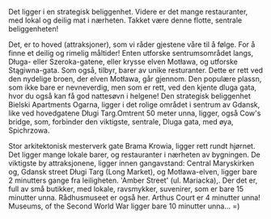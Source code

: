 Det ligger i en strategisk beliggenhet. Videre er det mange restauranter, med lokal og deilig mat i nærheten. Takket være denne flotte, sentrale beliggenheten!

Det, er to hoved (attraksjoner), som vi råder gjestene våre til å følge. For å finne et deilig og rimelig måltider!
Enten utforske sentrumsområdet langs, Długa- eller Szeroka-gatene, eller krysse elven Motława, og utforske Stągiwna-gata. Som også, tilbyr, barer av unike resturanter. Dette er rett ved den nydelige broen, der elven Motława, går gjennom. Den populære plassn, som ikke bare er nevneverdig, men som er rett, ved den kjente dluga gata, hvor du også kan få god nattesøvn i helgene!
Den strategisk beliggenhet Bielski Apartments Ogarna, ligger i det rolige området i sentrum av Gdansk, like ved hovedgatene Długi Targ.Omtrent 50 meter unna, ligger, også Cow's bridge, som, forbinder den viktigste, sentrale, Dluga gata, med øya, Spichrzowa.

Stor arkitektonisk mesterverk gate Brama Krowia, ligger rett rundt hjørnet.
Det ligger mange lokale barer, og restauranter i nærheten av bygningen. De viktigste by attraksjonene, ligger innen gangavstand: Central Maryskirken og, Gdansk street Długi Targ (Long Market), og Motława-elven, ligger bare 2 minutters gange fra leiligheten. 'Amber Street' (ul. Mariacka),. Der det er, full av små butikker, med lokale, ravsmykker, suvenirer, som er bare 15 minutter unna. Rådhusmuseet er også her. Arthus Court er 4 minutter unna! Museums,  of the Second World War ligger bare 10 minutter unna… =)
